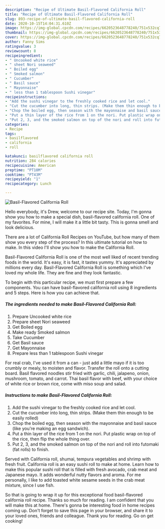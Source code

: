 ```yaml
---
description: "Recipe of Ultimate Basil-Flavored California Roll"
title: "Recipe of Ultimate Basil-Flavored California Roll"
slug: 893-recipe-of-ultimate-basil-flavored-california-roll
date: 2020-10-15T14:04:31.610Z
image: https://img-global.cpcdn.com/recipes/6620523648778240/751x532cq70/basil-flavored-california-roll-recipe-main-photo.jpg
thumbnail: https://img-global.cpcdn.com/recipes/6620523648778240/751x532cq70/basil-flavored-california-roll-recipe-main-photo.jpg
cover: https://img-global.cpcdn.com/recipes/6620523648778240/751x532cq70/basil-flavored-california-roll-recipe-main-photo.jpg
author: Fanny Sims
ratingvalue: 3
reviewcount: 8
recipeingredient:
- " Uncooked white rice"
- " sheet Nori seaweed"
- " Boiled egg"
- " Smoked salmon"
- " Cucumber"
- " Basil sauce"
- " Mayonnaise"
- " less than 1 tablespoon Sushi vinegar"
recipeinstructions:
- "Add the sushi vinegar to the freshly cooked rice and let cool."
- "Cut the cucumber into long, thin strips. (Make them thin enough to be easily rolled)"
- "Chop the boiled egg, then season with the mayonnaise and basil sauce (like you&#39;re making an egg sandwich)."
- "Put a thin layer of the rice from 1 on the nori. Put plastic wrap on top of the rice, then flip the whole thing over."
- "Put 2, 3, and the smoked salmon on top of the nori and roll into futomaki (fat rolls) to finish."
categories:
- Recipe
tags:
- basilflavored
- california
- roll

katakunci: basilflavored california roll 
nutrition: 284 calories
recipecuisine: American
preptime: "PT10M"
cooktime: "PT43M"
recipeyield: "1"
recipecategory: Lunch

---
```



![Basil-Flavored California Roll](https://img-global.cpcdn.com/recipes/6620523648778240/751x532cq70/basil-flavored-california-roll-recipe-main-photo.jpg)

Hello everybody, it's Drew, welcome to our recipe site. Today, I'm gonna show you how to make a special dish, basil-flavored california roll. One of my favorites. For mine, I will make it a little bit tasty. This is gonna smell and look delicious.

There are a lot of California Roll Recipes on YouTube, but how many of them show you every step of the process? In this ultimate tutorial on how to make. In this video I&#39;ll show you how to make the California Roll.

Basil-Flavored California Roll is one of the most well liked of recent trending foods in the world. It's easy, it is fast, it tastes yummy. It's appreciated by millions every day. Basil-Flavored California Roll is something which I've loved my whole life. They are fine and they look fantastic.


To begin with this particular recipe, we must first prepare a few components. You can have basil-flavored california roll using 8 ingredients and 5 steps. Here is how you can achieve that.

<!--inarticleads1-->

##### The ingredients needed to make Basil-Flavored California Roll:

1. Prepare  Uncooked white rice
1. Prepare  sheet Nori seaweed
1. Get  Boiled egg
1. Make ready  Smoked salmon
1. Take  Cucumber
1. Get  Basil sauce
1. Get  Mayonnaise
1. Prepare  less than 1 tablespoon Sushi vinegar


For real crab, I&#39;ve used it from a can - just add a little mayo if it is too crumbly or mealy, to moisten and flavor. Transfer the roll onto a cutting board. Basil flavored noodles stir fried with garlic, chili, jalapeno, onion, mushroom, tomato, and carrot. Thai basil flavor with beef, with your choice of white rice or brown rice, come with miso soup and salad. 

<!--inarticleads2-->

##### Instructions to make Basil-Flavored California Roll:

1. Add the sushi vinegar to the freshly cooked rice and let cool.
1. Cut the cucumber into long, thin strips. (Make them thin enough to be easily rolled)
1. Chop the boiled egg, then season with the mayonnaise and basil sauce (like you&#39;re making an egg sandwich).
1. Put a thin layer of the rice from 1 on the nori. Put plastic wrap on top of the rice, then flip the whole thing over.
1. Put 2, 3, and the smoked salmon on top of the nori and roll into futomaki (fat rolls) to finish.


Served with California roll, shumai, tempura vegetables and shrimp with fresh fruit. California roll is an easy sushi roll to make at home. Learn how to make this popular sushi roll that is filled with fresh avocado, crab meat and Japanese mayo. It adds wonderful nutty flavors and aroma. For me personally, I like to add toasted white sesame seeds in the crab meat mixture, since I use fish. 

So that is going to wrap it up for this exceptional food basil-flavored california roll recipe. Thanks so much for reading. I am confident that you will make this at home. There's gonna be interesting food in home recipes coming up. Don't forget to save this page in your browser, and share it to your loved ones, friends and colleague. Thank you for reading. Go on get cooking!
